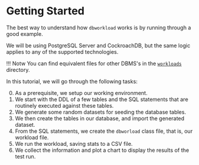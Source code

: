# Getting Started

The best way to understand how `dbworkload` works is by running through a good example.

We will be using PostgreSQL Server and CockroachDB, but the same logic applies to any of the
supported technologies.

!!! Notw
    You can find equivalent files for other DBMS's in the
    <a href="https://github.com/dbworkload/dbworkload/tree/main/workloads" target="_blank">`workloads`</a> directory.

In this tutorial, we will go through the following tasks:

0. As a prerequisite, we setup our working environment.
1. We start with the DDL of a few tables and the SQL statements that are routinely executed against these tables.
2. We generate some random datasets for seeding the database tables.
3. We then create the tables in our database, and import the generated dataset.
4. From the SQL statements, we create the `dbworload` class file, that is, our workload file.
5. We run the workload, saving stats to a CSV file.
6. We collect the information and plot a chart to display the results of the test run.
